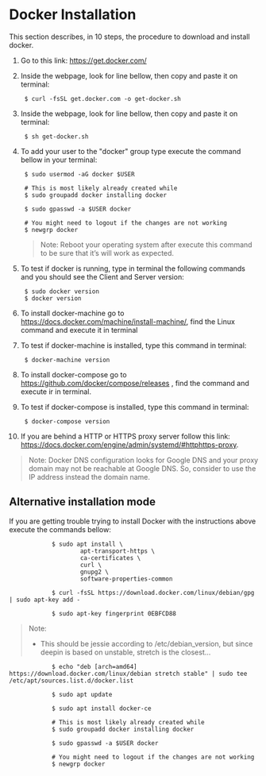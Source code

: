 # Docker Installation

This section describes, in 10 steps, the procedure to download and install docker.
    
1. Go to this link: https://get.docker.com/

2. Inside the webpage, look for line bellow, then copy and paste it on terminal:

        $ curl -fsSL get.docker.com -o get-docker.sh

3. Inside the webpage, look for line bellow, then copy and paste it on terminal:

        $ sh get-docker.sh

4. To add your user to the "docker" group type execute the command bellow in your terminal:  

        $ sudo usermod -aG docker $USER

        # This is most likely already created while
        $ sudo groupadd docker installing docker

        $ sudo gpasswd -a $USER docker

        # You might need to logout if the changes are not working
        $ newgrp docker

    > Note:
    > Reboot your operating system after execute this command to be sure that it’s will work as expected.

5. To test if docker is running, type in terminal the following commands and you should see the Client and Server version: 

        $ sudo docker version
        $ docker version

6. To install docker-machine go to https://docs.docker.com/machine/install-machine/, find the Linux command and execute it in terminal

7. To test if docker-machine is installed, type this command in terminal:

        $ docker-machine version

8. To install docker-compose go to https://github.com/docker/compose/releases , find the command and execute ir in terminal.

9. To test if docker-compose is installed, type this command in terminal: 
      
        $ docker-compose version

10. If you are behind a HTTP or HTTPS proxy server follow this link: https://docs.docker.com/engine/admin/systemd/#httphttps-proxy. 

> Note: Docker DNS configuration looks for Google DNS and your proxy domain may not be reachable at Google DNS. So, consider to use the IP address instead the domain name.

## Alternative installation mode

If you are getting trouble trying to install Docker with the instructions above execute the commands bellow:

                $ sudo apt install \
                        apt-transport-https \
                        ca-certificates \
                        curl \
                        gnupg2 \
                        software-properties-common

                $ curl -fsSL https://download.docker.com/linux/debian/gpg | sudo apt-key add -

                $ sudo apt-key fingerprint 0EBFCD88


> Note: 
>* This should be jessie according to /etc/debian_version, but since deepin is based on unstable, stretch is the closest...

                $ echo "deb [arch=amd64] https://download.docker.com/linux/debian stretch stable" | sudo tee /etc/apt/sources.list.d/docker.list

                $ sudo apt update

                $ sudo apt install docker-ce

                # This is most likely already created while
                $ sudo groupadd docker installing docker

                $ sudo gpasswd -a $USER docker

                # You might need to logout if the changes are not working
                $ newgrp docker